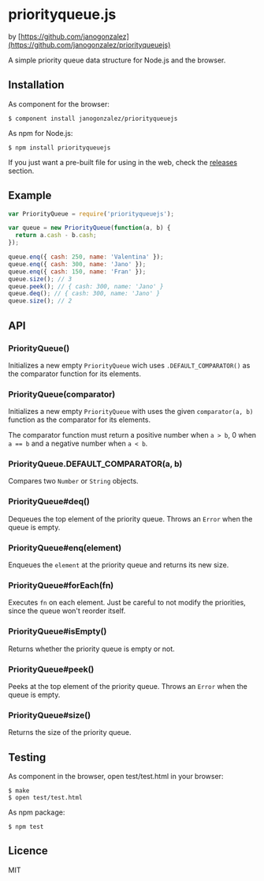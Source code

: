 # priorityqueue.js

by [https://github.com/janogonzalez](https://github.com/janogonzalez/priorityqueuejs)

A simple priority queue data structure for Node.js and the browser.

## Installation

As component for the browser:

```
$ component install janogonzalez/priorityqueuejs
```

As npm for Node.js:

```
$ npm install priorityqueuejs
```

If you just want a pre-built file for using in the web, check the [releases](
https://github.com/janogonzalez/priorityqueuejs/releases) section.

## Example

```js
var PriorityQueue = require('priorityqueuejs');

var queue = new PriorityQueue(function(a, b) {
  return a.cash - b.cash;
});

queue.enq({ cash: 250, name: 'Valentina' });
queue.enq({ cash: 300, name: 'Jano' });
queue.enq({ cash: 150, name: 'Fran' });
queue.size(); // 3
queue.peek(); // { cash: 300, name: 'Jano' }
queue.deq(); // { cash: 300, name: 'Jano' }
queue.size(); // 2
```

## API

### PriorityQueue()

Initializes a new empty `PriorityQueue` wich uses `.DEFAULT_COMPARATOR()` as
the comparator function for its elements.

### PriorityQueue(comparator)

Initializes a new empty `PriorityQueue` with uses the given `comparator(a, b)`
function as the comparator for its elements.

The comparator function must return a positive number when `a > b`, 0 when
`a == b` and a negative number when `a < b`.

### PriorityQueue.DEFAULT_COMPARATOR(a, b)

Compares two `Number` or `String` objects.

### PriorityQueue#deq()

Dequeues the top element of the priority queue.
Throws an `Error` when the queue is empty.

### PriorityQueue#enq(element)

Enqueues the `element` at the priority queue and returns its new size.

### PriorityQueue#forEach(fn)

Executes `fn` on each element. Just be careful to not modify the priorities,
since the queue won't reorder itself.

### PriorityQueue#isEmpty()

Returns whether the priority queue is empty or not.

### PriorityQueue#peek()

Peeks at the top element of the priority queue.
Throws an `Error` when the queue is empty.

### PriorityQueue#size()

Returns the size of the priority queue.

## Testing

As component in the browser, open test/test.html in your browser:

```
$ make
$ open test/test.html
```

As npm package:

```
$ npm test
```

## Licence

MIT
